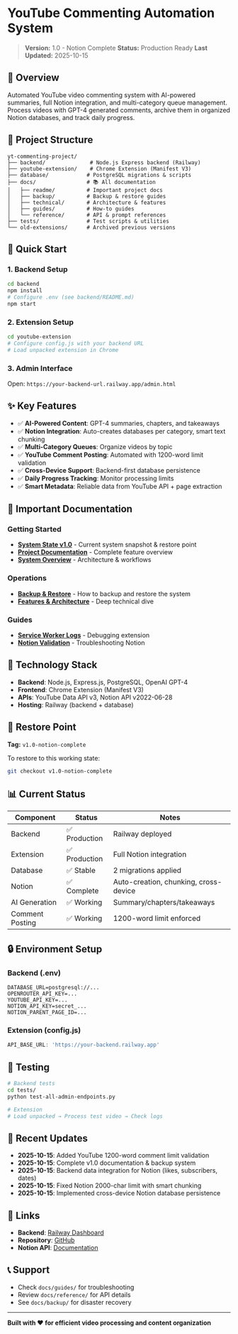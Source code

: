 # YouTube Commenting Automation System

> **Version:** 1.0 - Notion Complete
> **Status:** Production Ready
> **Last Updated:** 2025-10-15

## 🎯 Overview

Automated YouTube video commenting system with AI-powered summaries, full Notion integration, and multi-category queue management. Process videos with GPT-4 generated comments, archive them in organized Notion databases, and track daily progress.

## 📁 Project Structure

```
yt-commenting-project/
├── backend/              # Node.js Express backend (Railway)
├── youtube-extension/    # Chrome Extension (Manifest V3)
├── database/            # PostgreSQL migrations & scripts
├── docs/                # 📚 All documentation
│   ├── readme/          # Important project docs
│   ├── backup/          # Backup & restore guides
│   ├── technical/       # Architecture & features
│   ├── guides/          # How-to guides
│   └── reference/       # API & prompt references
├── tests/               # Test scripts & utilities
└── old-extensions/      # Archived previous versions
```

## 🚀 Quick Start

### 1. Backend Setup
```bash
cd backend
npm install
# Configure .env (see backend/README.md)
npm start
```

### 2. Extension Setup
```bash
cd youtube-extension
# Configure config.js with your backend URL
# Load unpacked extension in Chrome
```

### 3. Admin Interface
Open: `https://your-backend-url.railway.app/admin.html`

## ✨ Key Features

- ✅ **AI-Powered Content**: GPT-4 summaries, chapters, and takeaways
- ✅ **Notion Integration**: Auto-creates databases per category, smart text chunking
- ✅ **Multi-Category Queues**: Organize videos by topic
- ✅ **YouTube Comment Posting**: Automated with 1200-word limit validation
- ✅ **Cross-Device Support**: Backend-first database persistence
- ✅ **Daily Progress Tracking**: Monitor processing limits
- ✅ **Smart Metadata**: Reliable data from YouTube API + page extraction

## 📖 Important Documentation

### Getting Started
- **[System State v1.0](docs/readme/SYSTEM_STATE_v1.0.md)** - Current system snapshot & restore point
- **[Project Documentation](docs/readme/PROJECT_DOCUMENTATION.md)** - Complete feature overview
- **[System Overview](docs/readme/SYSTEM_OVERVIEW.md)** - Architecture & workflows

### Operations
- **[Backup & Restore](docs/backup/BACKUP_AND_RESTORE.md)** - How to backup and restore the system
- **[Features & Architecture](docs/technical/FEATURES_AND_ARCHITECTURE.md)** - Deep technical dive

### Guides
- **[Service Worker Logs](docs/guides/HOW_TO_CHECK_SERVICE_WORKER_LOGS.md)** - Debugging extension
- **[Notion Validation](docs/guides/NOTION_VALIDATION_CHECKLIST.md)** - Troubleshooting Notion

## 🔧 Technology Stack

- **Backend**: Node.js, Express.js, PostgreSQL, OpenAI GPT-4
- **Frontend**: Chrome Extension (Manifest V3)
- **APIs**: YouTube Data API v3, Notion API v2022-06-28
- **Hosting**: Railway (backend + database)

## 🎯 Restore Point

**Tag:** `v1.0-notion-complete`

To restore to this working state:
```bash
git checkout v1.0-notion-complete
```

## 📊 Current Status

| Component | Status | Notes |
|-----------|--------|-------|
| Backend | ✅ Production | Railway deployed |
| Extension | ✅ Production | Full Notion integration |
| Database | ✅ Stable | 2 migrations applied |
| Notion | ✅ Complete | Auto-creation, chunking, cross-device |
| AI Generation | ✅ Working | Summary/chapters/takeaways |
| Comment Posting | ✅ Working | 1200-word limit enforced |

## 🔒 Environment Setup

### Backend (.env)
```env
DATABASE_URL=postgresql://...
OPENROUTER_API_KEY=...
YOUTUBE_API_KEY=...
NOTION_API_KEY=secret_...
NOTION_PARENT_PAGE_ID=...
```

### Extension (config.js)
```javascript
API_BASE_URL: 'https://your-backend.railway.app'
```

## 🧪 Testing

```bash
# Backend tests
cd tests/
python test-all-admin-endpoints.py

# Extension
# Load unpacked → Process test video → Check logs
```

## 📝 Recent Updates

- **2025-10-15**: Added YouTube 1200-word comment limit validation
- **2025-10-15**: Complete v1.0 documentation & backup system
- **2025-10-15**: Backend data integration for Notion (likes, subscribers, dates)
- **2025-10-15**: Fixed Notion 2000-char limit with smart chunking
- **2025-10-15**: Implemented cross-device Notion database persistence

## 🔗 Links

- **Backend**: [Railway Dashboard](https://railway.app/dashboard)
- **Repository**: [GitHub](https://github.com/mezmer90/youtube-commenting-automation)
- **Notion API**: [Documentation](https://developers.notion.com/)

## 📞 Support

- Check `docs/guides/` for troubleshooting
- Review `docs/reference/` for API details
- See `docs/backup/` for disaster recovery

---

**Built with ❤️ for efficient video processing and content organization**
